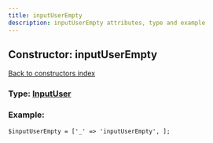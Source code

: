 ```yaml
---
title: inputUserEmpty
description: inputUserEmpty attributes, type and example
---
```

## Constructor: inputUserEmpty  
[Back to constructors index](index.md)






### Type: [InputUser](../types/InputUser.md)


### Example:

```
$inputUserEmpty = ['_' => 'inputUserEmpty', ];
```